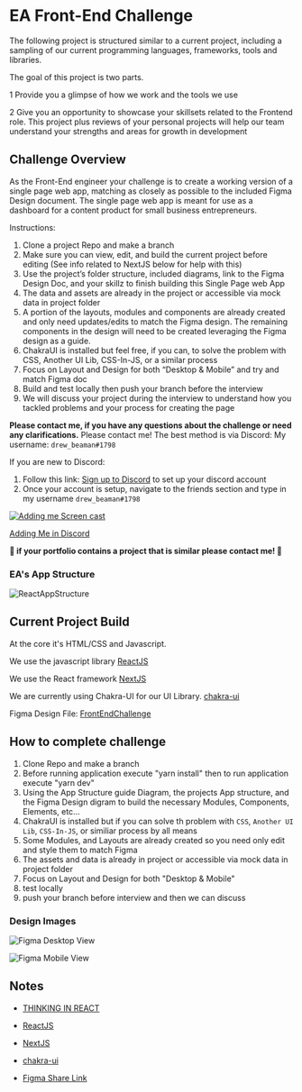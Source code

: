 # EA Front-End Challenge
The following project is structured similar to a current project, including a sampling of our current programming languages, frameworks,  tools and libraries.

The goal of this project is two parts.

1 Provide you a glimpse of how we work and the tools we use

2 Give you an opportunity to showcase your skillsets related to the Frontend role.  This project plus reviews of your personal projects will help our team understand your strengths and areas for growth in development



## Challenge Overview
As the Front-End engineer your challenge is to create a working version of a single page web app, matching as closely as possible to the included Figma Design document.  The single page web app is meant for use as a dashboard for a content product for small business entrepreneurs.

Instructions:
1. Clone a project Repo and make a branch
1. Make sure you can view, edit, and build the current project before editing (See info related to NextJS below for help with this)
1. Use the project’s folder structure, included diagrams, link to the Figma Design Doc, and your skillz to finish building this Single Page web App
1. The data and assets are already in the project or accessible via mock data in project folder
1. A portion of the layouts, modules and components are already created and only need updates/edits to match the Figma design.  The remaining components in the design will need to be created leveraging the Figma design as a guide.
1. ChakraUI is installed but feel free, if you can, to solve the problem with CSS, Another UI Lib, CSS-In-JS, or a similar process
1. Focus on Layout and Design for both “Desktop & Mobile” and try and match Figma doc
1. Build and test locally then push your branch before the interview
1. We will discuss your project during the interview to understand how you tackled problems and your process for creating the page


**Please contact me, if you have any questions about the challenge or need any clarifications.**
Please contact me!
The best method is via Discord:
My username:  `drew_beaman#1798`

If you are new to Discord:

1. Follow this link: [Sign up to Discord](https://discord.com/register) to set up your discord account
2. Once your account is setup, navigate to the friends section and type in my username  `drew_beaman#1798`

[![Adding me Screen cast](./docs/discordView.png)](https://www.loom.com/share/8c22f119135e4501b71857a9a9f2958b "LINK")

[Adding Me in Discord](https://www.loom.com/share/8c22f119135e4501b71857a9a9f2958b)


**🚨 if your portfolio contains a project that is similar please contact me! 🚨**
### EA's App Structure

![ReactAppStructure](./docs/reactAppStructure.jpg)


## Current Project Build

At the core it's HTML/CSS and Javascript.

We use  the javascript library [ReactJS](https://reactjs.org)

We use the React framework
[NextJS](https://nextjs.org/learn/basics/create-nextjs-app)


We are currently using Chakra-UI for our UI Library.
[chakra-ui](https://chakra-ui.com/)

Figma Design File:
[FrontEndChallenge](https://www.figma.com/file/dFFaPvdPrl9Ib1MtqXtPS1/FrontEnd-Challenge?node-id=2%3A245)
## How to complete challenge

1. Clone Repo and make a branch
2. Before running application execute "yarn install" then to run application execute "yarn dev"
3. Using the App Structure guide Diagram, the projects App structure, and the Figma Design digram to build the necessary Modules, Components, Elements, etc...
4. ChakraUI is installed but if you can solve th problem with `CSS`, `Another UI Lib`, `CSS-In-JS`, or similiar process by all means
5. Some Modules, and Layouts are already created so you need only edit and style them to match Figma
6. The assets and data is already in project or accessible via mock data in project folder
7.  Focus on Layout and Design for both "Desktop & Mobile"
8. test locally
9. push your branch before interview and then we can discuss

### Design Images

![Figma Desktop View](./docs/frontEndFigma-desktop.png)

![Figma Mobile View](./docs/frontEndFigma-mobile.png)

## Notes
- [THINKING IN REACT](https://reactjs.org/docs/thinking-in-react.html)

- [ReactJS](https://reactjs.org)


- [NextJS](https://nextjs.org/learn/basics/create-nextjs-app)



- [chakra-ui](https://chakra-ui.com/)

- [Figma Share Link](https://www.figma.com/file/dFFaPvdPrl9Ib1MtqXtPS1/FrontEnd-Challenge?node-id=2%3A245)
